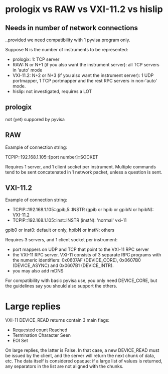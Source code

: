 # prologix vs RAW vs VXI-11.2 vs hislip

## Needs in number of network connections

..provided we need compatibility with 1 pyvisa program only.

Suppose N is the number of instruments to be represented:

* prologix: 1: TCP server
* RAW: N or N+1 (if you also want the instrument server): all TCP servers in 'auto' mode
* VXI-11.2: N+2 or N+3 (if you also want the instrument server): 1 UDP portmapper, 1 TCP portmapper and the rest RPC servers in non-'auto' mode.
* hislip: not investigated, requires a LOT

## prologix

not (yet) suppored by pyvisa

## RAW

Example of connection string:

TCPIP::192.168.1.105::[port number]::SOCKET

Requires 1 server, and 1 client socket per instrument. Multiple commands tend to be sent concatenated in 1 network packet, unless a question is sent.

## VXI-11.2

Example of connection string:

* TCPIP::192.168.1.105::gpib,5::INSTR   (gpib or hpib or gpibN or hpibN): VXI-11.2
* TCPIP::192.168.1.105::inst::INSTR     (instN): 'normal' vxi-11

gpib0 or inst0: default or only, hpibN or instN: others

Requires 3 servers, and 1 client socket per instrument:

* port mappers on UDP and TCP that point to the VXI-11 RPC server
* the VXI-11 RPC server. VXI-11 consists of 3 separate RPC programs with the numeric identifiers: 0x0607AF (DEVICE_CORE), 0x0607B0 (DEVICE_ASYNC) and 0x0607B1 (DEVICE_INTR).
* you may also add mDNS

For compatibility with basic pyvisa use, you only need DEVICE_CORE, but the guidelines say you should also support the others.


# Large replies

VXI-11 DEVICE_READ returns contain 3 main flags:

* Requested count Reached
* Termination Character Seen
* EOI Set

On large replies, the latter is False. In that case, a new DEVICE_READ must be issued by the client, and the server will return the next chunk of data, etc.
The data itself is considered opaque: if a large list of values is returned, any separators in the list are not aligned with the chunks.
